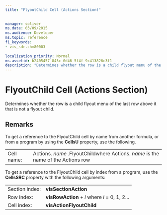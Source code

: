 ```yaml
---
title: "FlyoutChild Cell (Actions Section)"
 
 
manager: soliver
ms.date: 03/09/2015
ms.audience: Developer
ms.topic: reference
f1_keywords:
- vis_sdr.chm80003
 
localization_priority: Normal
ms.assetid: b2405457-843c-0d46-5f4f-9c413826c3f1
description: "Determines whether the row is a child flyout menu of the last row above it that is not a flyout child."
---
```


# FlyoutChild Cell (Actions Section)

Determines whether the row is a child flyout menu of the last row above it that is not a flyout child. 
  
## Remarks

To get a reference to the FlyoutChild cell by name from another formula, or from a program by using the **CellsU** property, use the following. 
  
|||
|:-----|:-----|
|Cell name:  <br/> |Actions. *name*  .FlyoutChildwhere Actions.  *name*  is the name of the Actions row  <br/> |
   
To get a reference to the FlyoutChild cell by index from a program, use the **CellsSRC** property with the following arguments: 
  
|||
|:-----|:-----|
|Section index:  <br/> |**visSectionAction** <br/> |
|Row index:  <br/> |**visRowAction** +  *i*  where  *i*  = 0, 1, 2...  <br/> |
|Cell index:  <br/> |**visActionFlyoutChild** <br/> |
   

